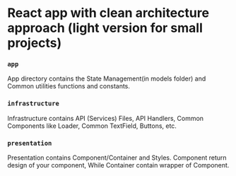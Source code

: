 # React app with clean architecture approach (light version for small projects)

### `app`
App directory contains the State Management(in models folder) and Common utilities functions and constants.
### `infrastructure`
Infrastructure contains API (Services) Files, API Handlers, Common Components like Loader, Common TextField, Buttons, etc.
### `presentation`
Presentation contains Component/Container and Styles. Component return design of your component, While Container contain wrapper of Component.

